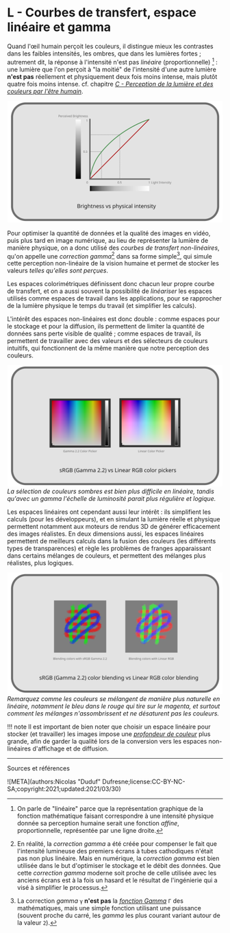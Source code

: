 # L - Courbes de transfert, espace linéaire et gamma

Quand l'œil humain perçoit les couleurs, il distingue mieux les contrastes dans les faibles intensités, les ombres, que dans les lumières fortes ; autrement dit, la réponse à l'intensité n'est pas *linéaire* (proportionnelle) [^1] : une lumière que l'on perçoit à "la moitié" de l'intensité d'une autre lumière **n'est pas** réellement et physiquement deux fois moins intense, mais plutôt quatre fois moins intense. cf. chapitre *[C - Perception de la lumière et des couleurs par l'être humain](C-perception.md)*.

*![Graphe de comparaison perception/intensité réelle](img/gamma-perception.svg)*

Pour optimiser la quantité de données et la qualité des images en vidéo, puis plus tard en image numérique, au lieu de représenter la lumière de manière physique, on a donc utilisé des *courbes de transfert* *non-linéaires*, qu'on appelle une *correction gamma*[^2] dans sa forme simple[^3], qui simule cette perception non-linéaire de la vision humaine et permet de stocker les valeurs *telles qu'elles sont perçues*.

Les espaces colorimétriques définissent donc chacun leur propre courbe de transfert, et on a aussi souvent la possibilité de *linéariser* les espaces utilisés comme espaces de travail dans les applications, pour se rapprocher de la lumière physique le temps du travail (et simplifier les calculs).

L'intérêt des espaces non-linéaires est donc double : comme espaces pour le stockage et pour la diffusion, ils permettent de limiter la quantité de données sans perte visible de qualité ; comme espaces de travail, ils permettent de travailler avec des valeurs et des sélecteurs de couleurs intuitifs, qui fonctionnent de la même manière que notre perception des couleurs.

*![Comparaison d'un sélecteur de couleur linéaire et non-linéaire](img/color-picker.svg)*  
*La sélection de couleurs sombres est bien plus difficile en linéaire, tandis qu'avec un gamma l'échelle de luminosité parait plus régulière et logique.*

Les espaces linéaires ont cependant aussi leur intérêt : ils simplifient les calculs (pour les développeurs), et en simulant la lumière réelle et physique permettent notamment aux moteurs de rendus 3D de générer efficacement des images réalistes. En deux dimensions aussi, les espaces linéaires permettent de meilleurs calculs dans la fusion des couleurs (les différents types de transparences) et règle les problèmes de franges apparaissant dans certains mélanges de couleurs, et permettent des mélanges plus réalistes, plus logiques.

*![Comparaison de fusion linéaires et non-linéaires](img/fusion.svg)*  
*Remarquez comme les couleurs se mélangent de manière plus naturelle en linéaire, notamment le bleu dans le rouge qui tire sur le magenta, et surtout comment les mélanges n'assombrissent et ne désaturent pas les couleurs.*

!!! note 
    Il est important de bien noter que choisir un espace linéaire pour stocker (et travailler) les images impose une [*profondeur de couleur*](K-pix-format.md) plus grande, afin de garder la qualité lors de la conversion vers les espaces non-linéaires d'affichage et de diffusion.

----
Sources et références

[^1]:
    On parle de "linéaire" parce que la représentation graphique de la fonction mathématique faisant correspondre à une intensité physique donnée sa perception humaine serait une fonction *affine*, proportionnelle, représentée par une ligne droite.
[^2]:
    En réalité, la *correction gamma* a été créée pour compenser le fait que l'intensité lumineuse des premiers écrans à tubes cathodiques n'était pas non plus linéaire. Mais en numérique, la *correction gamma* est bien utilisée dans le but d'optimiser le stockage et le débit des données. Que cette *correction gamma* moderne soit proche de celle utilisée avec les anciens écrans est à la fois un hasard et le résultat de l'ingénierie qui a visé à simplifier le processus.
[^3]:
    La correction *gamma* `γ` **n'est pas** la *[fonction Gamma](https://fr.wikipedia.org/wiki/Fonction_gamma)* `Γ` des mathématiques, mais une simple fonction utilisant une puissance (souvent proche du carré, les *gamma* les plus courant variant autour de la valeur `2`).

![META](authors:Nicolas "Duduf" Dufresne;license:CC-BY-NC-SA;copyright:2021;updated:2021/03/30)